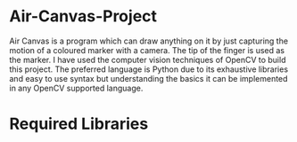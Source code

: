 # Air-Canvas-Project
Air Canvas is a program which can draw anything on it by just capturing the motion of a coloured marker with a camera. The tip of the finger is used as the marker.
I have used the computer vision techniques of OpenCV to build this project. The preferred language is Python due to its exhaustive libraries and easy to use syntax but understanding the basics it can be implemented in any OpenCV supported language.

# Required Libraries
